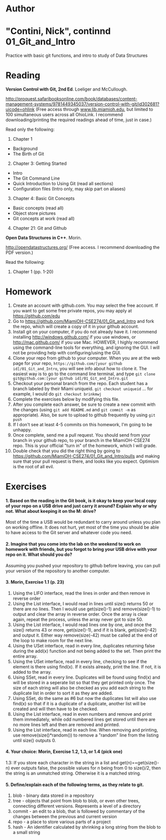 Author
==========
"Contini, Nick", continnd
01_Git_and_Intro
================

Practice with basic git functions, and intro to study of Data Structures

Reading
=======

**Version Control with Git, 2nd Ed**. Loeliger and McCullough. 

http://proquest.safaribooksonline.com/book/databases/content-management-systems/9781449345037/version-control-with-git/id302681?uicode=ohlink (Free access through www.lib.miamioh.edu, but limited to 100 simultaneous users across all OhioLink. I recommend downloading/printing the required readings ahead of time, just in case.)

Read only the following:

1. Chapter 1
  * Background
  * The Birth of Git
2. Chapter 3: Getting Started
  * Intro
  * The Git Command Line
  * Quick Introduction to Using Git (read all sections)
  * Configuration files (Intro only, may skip part on aliases)
3. Chapter 4: Basic Git Concepts
  * Basic concepts (read all)
  * Object store pictures
  * Git concepts at work (read all)
4. Chapter 21: Git and Github

**Open Data Structures in C++**. Morin. 

http://opendatastructures.org/ (Free access. I recommend downloading the PDF version.)

Read the following:

1. Chapter 1 (pp. 1-20)

Homework
========

1. Create an account with github.com. You may select the free account. If you want to get some free private repos, you may apply at https://github.com/edu
2. Go to https://github.com/MiamiOH-CSE274/01_Git_and_Intro and fork the repo, which will create a copy of it in your github account.
3. Install git on your computer, if you do not already have it. I recommend installing http://windows.github.com/ if you use windows, or http://mac.github.com/ if you use Mac. HOWEVER, I highly recommend using the command-line tools for everything, and ignoring the GUI. I will not be providing help with configuring/using the GUI.
4. Clone your repo from github to your computer. When you are at the web page for your repo, `https://github.com/[your github id]/01_Git_and_Intro`, you will see info about how to clone it. The easiest way is to go to the command line terminal, and type `git clone git@github.com:[your github id]/01_Git_and_Intro.git`
5. Checkout your personal branch from the repo. Each student has a branch labeled by their Miami uniqueid. `git checkout uniqueid` ... for example, I would do `git checkout brinkmwj`
6. Complete the exercises below by modifying this file.
7. After you complete each answer, be sure to create a new commit with the changes (using `git add README.md` and `git commit -m` as appropriate). Also, be sure to upload to github frequently by using `git push`
8. If I don't see at least 4-5 commits on this homework, I'm going to be unhappy.
9. Once complete, send me a pull request. You should send from your branch in your github repo, to your branch in the MiamiOH-CSE274 repo. This is your official "turn in" of the homework, which I will grade.
10. Double check that you did the right thing by going to https://github.com/MiamiOH-CSE274/01_Git_and_Intro/pulls and making sure that your pull request is there, and looks like you expect. Optimism is the root of all evil.

Exercises
=========

#### 1. Based on the reading in the Git book, is it okay to keep your local copy of your repo on a USB drive and just carry it around? Explain why or why not. What about keeping it on the M: drive?

Most of the time a USB would be redundant to carry around unless you plan on working offline. It does not hurt, yet most of the time you should be able to have access to the Git server and whatever code you need.

#### 2. Imagine that you come into the lab on the weekend to work on homework with friends, but you forgot to bring your USB drive with your repo on it. What should you do?

Assuming you pushed your repository to github before leaving, you can pull your version of the repository to another computer.

#### 3. Morin, Exercise 1.1 (p. 23)

1. Using the LIFO interface, read the lines in order and then remove in reverse order
2. Using the List interface, I would read in lines until size() returns 50 or there are no lines. Then I would use get(size()-1) and remove(size()-1) to output and clear the array in reverse order. Once the array is clear again, repeat the process, unless the array never got to size 50.
3. Using the List interface, I would read lines one by one, and once the size() returns 43 or more, get(size()-1), and if it is blank, get(size()-42) and output it. Either way remove(size(-42) must be called at the end of the loop to make room for the next line.
4. Using the USet interface, read in every line, duplicates returning false during the add(x) function and not being added to the set. Then print the entire array.
5. Using the USet interface, read in every line, checking to see if the element is there using find(x). If it exists already, print the line. If not, it is added to the array.
6. Using SSet, read in every line. Duplicates will be found using find(x) and will be stored in a seperate list so that they get printed only once. The size of each string will also be checked as you add each string to the duplicate list in order to sort it as they are added.
7. Using SSet, do the same as #6 but now the duplicates list will also use find(x) so that if it is a duplicate of a duplicate, another list will be created and will then have to be checked.
8. Using the List interface, read in even numbers and remove and print them immediately, while odd numbered lines get stored until there are no more lines left and then are removed and printed.
9. Using the List interface, read in each line. When removing and printing, use remove(size()*random()) to remove a "random" line from the listing until size() outputs 0.

#### 4. Your choice: Morin, Exercise 1.2, 1.3, or 1.4 (pick one)

1.3: If you store each character in the string in a list and get(n)==get(size()-n) ever outputs false, the possible values for n being from 0 to size()/2, then the string is an unmatched string. Otherwise it is a matched string.

#### 5. Define/explain each of the following terms, as they relate to git.

1. blob - binary data stored in a repository
2. tree - objects that point from blob to blob, or even other trees, connecting different versions. Represents a level of a directory
3. commit - an edit to a blob, that is followed by commentary of the changes between the previous and current version
4. repo - a place to store various parts of a project
5. hash - An identifier calculated by shrinking a long string from the blob to a small string